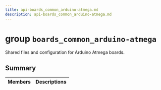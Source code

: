 ```yaml
---
title: api-boards_common_arduino-atmega.md
description: api-boards_common_arduino-atmega.md
---
```

# group `boards_common_arduino-atmega` 

Shared files and configuration for Arduino Atmega boards.

## Summary

 Members                        | Descriptions                                
--------------------------------|---------------------------------------------

